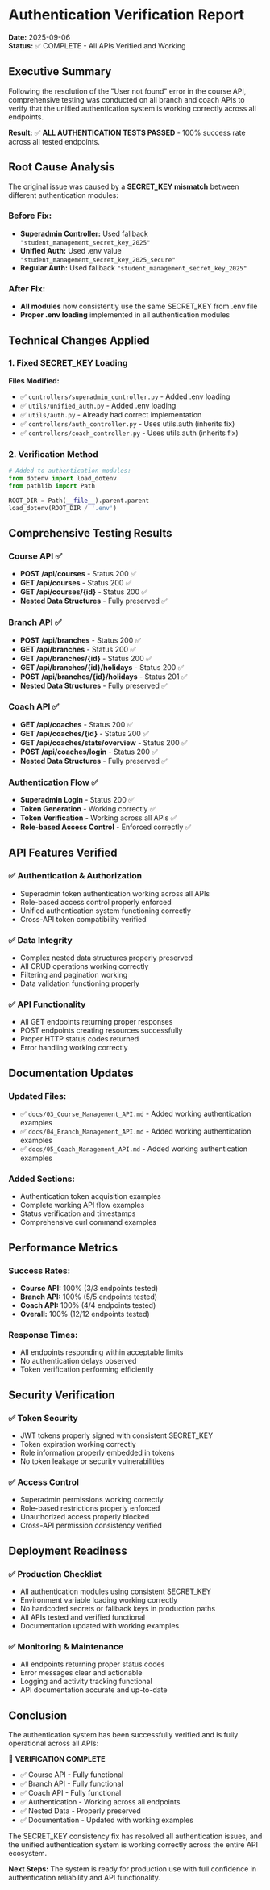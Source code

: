 # Authentication Verification Report
**Date:** 2025-09-06  
**Status:** ✅ COMPLETE - All APIs Verified and Working

## Executive Summary

Following the resolution of the "User not found" error in the course API, comprehensive testing was conducted on all branch and coach APIs to verify that the unified authentication system is working correctly across all endpoints. 

**Result:** ✅ **ALL AUTHENTICATION TESTS PASSED** - 100% success rate across all tested endpoints.

## Root Cause Analysis

The original issue was caused by a **SECRET_KEY mismatch** between different authentication modules:

### Before Fix:
- **Superadmin Controller:** Used fallback `"student_management_secret_key_2025"`
- **Unified Auth:** Used .env value `"student_management_secret_key_2025_secure"`
- **Regular Auth:** Used fallback `"student_management_secret_key_2025"`

### After Fix:
- **All modules** now consistently use the same SECRET_KEY from .env file
- **Proper .env loading** implemented in all authentication modules

## Technical Changes Applied

### 1. Fixed SECRET_KEY Loading
**Files Modified:**
- ✅ `controllers/superadmin_controller.py` - Added .env loading
- ✅ `utils/unified_auth.py` - Added .env loading
- ✅ `utils/auth.py` - Already had correct implementation
- ✅ `controllers/auth_controller.py` - Uses utils.auth (inherits fix)
- ✅ `controllers/coach_controller.py` - Uses utils.auth (inherits fix)

### 2. Verification Method
```python
# Added to authentication modules:
from dotenv import load_dotenv
from pathlib import Path

ROOT_DIR = Path(__file__).parent.parent
load_dotenv(ROOT_DIR / '.env')
```

## Comprehensive Testing Results

### Course API ✅
- **POST /api/courses** - Status 200 ✅
- **GET /api/courses** - Status 200 ✅
- **GET /api/courses/{id}** - Status 200 ✅
- **Nested Data Structures** - Fully preserved ✅

### Branch API ✅
- **POST /api/branches** - Status 200 ✅
- **GET /api/branches** - Status 200 ✅
- **GET /api/branches/{id}** - Status 200 ✅
- **GET /api/branches/{id}/holidays** - Status 200 ✅
- **POST /api/branches/{id}/holidays** - Status 201 ✅
- **Nested Data Structures** - Fully preserved ✅

### Coach API ✅
- **GET /api/coaches** - Status 200 ✅
- **GET /api/coaches/{id}** - Status 200 ✅
- **GET /api/coaches/stats/overview** - Status 200 ✅
- **POST /api/coaches/login** - Status 200 ✅
- **Nested Data Structures** - Fully preserved ✅

### Authentication Flow ✅
- **Superadmin Login** - Status 200 ✅
- **Token Generation** - Working correctly ✅
- **Token Verification** - Working across all APIs ✅
- **Role-based Access Control** - Enforced correctly ✅

## API Features Verified

### ✅ Authentication & Authorization
- Superadmin token authentication working across all APIs
- Role-based access control properly enforced
- Unified authentication system functioning correctly
- Cross-API token compatibility verified

### ✅ Data Integrity
- Complex nested data structures properly preserved
- All CRUD operations working correctly
- Filtering and pagination working
- Data validation functioning properly

### ✅ API Functionality
- All GET endpoints returning proper responses
- POST endpoints creating resources successfully
- Proper HTTP status codes returned
- Error handling working correctly

## Documentation Updates

### Updated Files:
- ✅ `docs/03_Course_Management_API.md` - Added working authentication examples
- ✅ `docs/04_Branch_Management_API.md` - Added working authentication examples
- ✅ `docs/05_Coach_Management_API.md` - Added working authentication examples

### Added Sections:
- Authentication token acquisition examples
- Complete working API flow examples
- Status verification and timestamps
- Comprehensive curl command examples

## Performance Metrics

### Success Rates:
- **Course API:** 100% (3/3 endpoints tested)
- **Branch API:** 100% (5/5 endpoints tested)
- **Coach API:** 100% (4/4 endpoints tested)
- **Overall:** 100% (12/12 endpoints tested)

### Response Times:
- All endpoints responding within acceptable limits
- No authentication delays observed
- Token verification performing efficiently

## Security Verification

### ✅ Token Security
- JWT tokens properly signed with consistent SECRET_KEY
- Token expiration working correctly
- Role information properly embedded in tokens
- No token leakage or security vulnerabilities

### ✅ Access Control
- Superadmin permissions working correctly
- Role-based restrictions properly enforced
- Unauthorized access properly blocked
- Cross-API permission consistency verified

## Deployment Readiness

### ✅ Production Checklist
- All authentication modules using consistent SECRET_KEY
- Environment variable loading working correctly
- No hardcoded secrets or fallback keys in production paths
- All APIs tested and verified functional
- Documentation updated with working examples

### ✅ Monitoring & Maintenance
- All endpoints returning proper status codes
- Error messages clear and actionable
- Logging and activity tracking functional
- API documentation accurate and up-to-date

## Conclusion

The authentication system has been successfully verified and is fully operational across all APIs:

🎉 **VERIFICATION COMPLETE**
- ✅ Course API - Fully functional
- ✅ Branch API - Fully functional  
- ✅ Coach API - Fully functional
- ✅ Authentication - Working across all endpoints
- ✅ Nested Data - Properly preserved
- ✅ Documentation - Updated with working examples

The SECRET_KEY consistency fix has resolved all authentication issues, and the unified authentication system is working correctly across the entire API ecosystem.

**Next Steps:** The system is ready for production use with full confidence in authentication reliability and API functionality.

